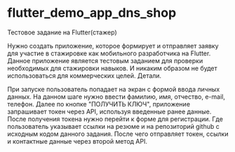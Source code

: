 # flutter_demo_app_dns_shop

Тестовое задание на Flutter(стажер)

Нужно создать приложение, которое формирует и отправляет заявку для участие в стажировке как мобильного разработчика на Flutter. Данное приложение является тестовым заданием для проверки необходимых для стажировки навыков. И никаким образом не будет использоваться для коммерческих целей.
Детали.

При запуске пользователь попадает на экран с формой ввода личных данных. На данном шаге нужно ввести фамилию, имя, отчество, e-mail, телефон.
Далее по кнопке "ПОЛУЧИТЬ КЛЮЧ", приложение запрашивает токен через API, используя введенные ранее данные.
После получения токена нужно перейти к форме для регистрации. Где пользователь указывает ссылки на резюме и на репозиторий github с исходным кодом данного задания. После чего отправляет токен, ссылки и контактные данные через второй метод API.
